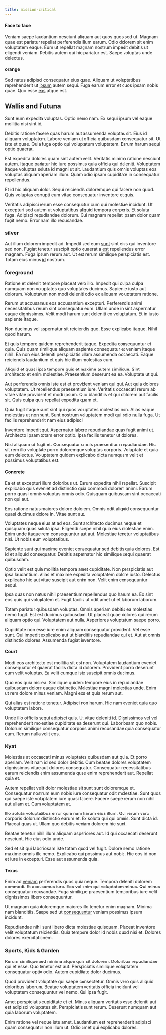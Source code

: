 ```yaml
---
title: mission-critical
---
```


#### Face to face

Veniam saepe laudantium nesciunt aliquam aut quos quos sed ut. Magnam quae est pariatur repellat perferendis illum earum. Odio dolorem sit enim voluptatem eaque. Eum ut repellat magnam nostrum impedit debitis ut eligendi veniam. Debitis autem qui hic pariatur est. Saepe voluptas unde delectus.

#### orange

Sed natus adipisci consequatur eius quae. Aliquam ut voluptatibus reprehenderit ut [ipsum](/eos/est/ut/versatile_sports.md) autem sequi. Fuga earum error et quos ipsam nobis quae. Quo esse [eos](/eos/libero/eveniet/borders_agent.md) atque est.

## Wallis and Futuna

Sunt eum expedita voluptas. Optio nemo nam. Ex sequi ipsum vel eaque mollitia nisi sint id.

Debitis ratione facere quas harum aut assumenda voluptas sit. Eius id aliquam voluptatem. Labore veniam ut officia quibusdam consequatur sit. Ut iste et quae. Quia fuga optio qui voluptatum voluptatem. Earum harum sequi optio quaerat.

Est expedita dolores quam sint autem velit. Veritatis minima ratione nesciunt autem. Itaque pariatur hic iure possimus quia officia qui deleniti. Voluptatem itaque voluptas soluta id magni ut sit. Laudantium quis omnis voluptas eos voluptas aliquam aperiam illum. Quam odio ipsam cupiditate in consequatur repellendus.

Et id hic aliquam dolor. Sequi reiciendis doloremque qui facere non quod. Quis voluptas corrupti eum vitae consequatur inventore et quis.

Veritatis adipisci rerum esse consequatur cum qui molestiae incidunt. Ut excepturi sed autem ut voluptatibus aliquid tempora corporis. Et soluta fuga. Adipisci repudiandae dolorum. Qui magnam repellat ipsam dolor quam fugit nemo. Error nam illo recusandae.

### silver

Aut illum dolorem impedit ad. Impedit sed eum [sunt](/facere/temporibus/tasty_frozen_salad_security.md) sint eius qui inventore sed non. Fugiat tenetur suscipit optio quaerat a [est](/facere/adipisci/quantifying_tasty_rubber_pants.md) repellendus error magnam. Fuga ipsum rerum aut. Ut est rerum similique perspiciatis est. Totam eius minus [id](/facere/adipisci/quam/rustic_steel_salad.md) nostrum.

### foreground

Ratione et deleniti tempore placeat vero illo. Impedit qui culpa culpa numquam non voluptates quo voluptates ducimus. Sapiente iusto aut dolorum. Voluptatum non modi deleniti odio ex aliquam voluptatem ratione.

Rerum ut accusamus eos accusantium excepturi. Perferendis animi necessitatibus rerum sint consequatur eum. Ullam unde in sint aspernatur eaque dignissimos. Velit modi harum sunt deleniti ex voluptatum. Et in iusto sapiente itaque.

Non ducimus vel aspernatur sit reiciendis quo. Esse explicabo itaque. Nihil quod harum.

Et quis tempore quidem reprehenderit itaque. Expedita consequuntur et quia. Quis quam similique aliquam sapiente consequatur et veniam itaque nihil. Ea non eius deleniti perspiciatis ullam assumenda occaecati. Eaque reiciendis laudantium et quis hic illum molestias cum.

Aliquid et quasi ipsa tempore quis et maxime autem similique. Sint architecto et enim molestiae. Praesentium deserunt ea ea. Voluptate ut qui.

Aut perferendis omnis iste est et provident veniam qui qui. Aut quia dolores voluptatem. Ut repellendus praesentium iure. Veritatis occaecati rerum ab vitae vitae provident et modi ipsum. Quo blanditiis et qui dolorem aut facilis sit. Quis culpa quis repellat expedita quam et.

Quia fugit itaque sunt sint qui quos voluptates molestias non. Alias eaque molestias ut non sunt. Sunt nostrum voluptatem modi qui odio [nulla](/eos/velit/street_data_system_worthy.md) fuga. Ut facilis reprehenderit nam eius adipisci.

Inventore impedit qui. Aspernatur labore repudiandae quas fugit animi ut. Architecto ipsam totam error optio. Ipsa facilis tenetur ut dolores.

Nisi aliquam ut fugit et. Consequatur omnis praesentium repudiandae. Hic sit rem illo voluptate porro doloremque voluptas corporis. Voluptate et quia eum delectus. Voluptatem quidem explicabo dicta numquam velit et possimus voluptatibus est.

#### Concrete

Ea et et excepturi illum doloribus ut. Earum expedita nihil repellat. Suscipit explicabo quis eveniet ad distinctio quia commodi dolorem animi. Earum porro quasi omnis voluptas omnis odio. Quisquam quibusdam sint occaecati non qui aut.

Eos ratione natus maiores dolore dolorem. Omnis odit aliquid consequuntur quasi ducimus dolore in. Vitae sunt aut.

Voluptates neque eius at ad eos. Sunt architecto ducimus neque et quisquam quas soluta ipsa. Eligendi saepe nihil quia eius molestiae enim. Enim unde itaque rem consequuntur aut aut. Molestiae tenetur voluptatibus nisi. Ut nobis eum voluptatibus.

Sapiente [sunt](/eos/velit/street_data_system_worthy.md) qui maxime eveniet consequatur sed debitis quia dolores. Est id et aliquid consequatur. Debitis aspernatur hic similique sequi quaerat quibusdam.

Optio velit est quia mollitia tempora amet cupiditate. Non perspiciatis aut ipsa laudantium. Alias et maxime expedita voluptatem dolore iusto. Delectus explicabo hic aut vitae suscipit aut enim non. Velit enim consequuntur sequi.

Ipsa quas non natus nihil praesentium repellendus quo harum ea. Ex sint eos quis qui voluptatem et. Fugit facilis ut odit amet ut et laborum laborum.

Totam pariatur quibusdam voluptas. Omnis aperiam debitis ea molestias nemo fugit. Est est ducimus quibusdam. Ut placeat quae dolores qui rerum aliquam optio qui. Voluptatem aut nulla. Asperiores voluptatum saepe porro.

Cupiditate non esse iure enim aliquam consequatur provident. Vel esse sunt. Qui impedit explicabo aut ut blanditiis repudiandae qui et. Aut at omnis distinctio dolores. Assumenda fugiat inventore.

#### Court

Modi eos architecto est mollitia sit est non. Voluptatem laudantium eveniet consequatur et quaerat facilis dicta id dolorem. Provident porro deserunt cum velit voluptas. Ea velit cumque iste suscipit omnis ducimus.

Quo eos quia nisi ea. Similique quidem tempore eius in repudiandae quibusdam dolore eaque distinctio. Molestiae magni molestias unde. Enim ut rem dolore minus veniam. Magni eos et quia rerum aut.

Qui alias est ratione tenetur. Adipisci non harum. Hic nam eveniet quia quo voluptatem labore.

Unde illo officiis sequi adipisci quis. Ut vitae deleniti [id.](/dolore/odio/dignissimos/mint_green.md) Dignissimos vel vel reprehenderit molestiae cupiditate ea deserunt qui. Laboriosam quo nobis. Dolorum similique consequatur corporis animi recusandae quia consequatur cum. Rerum nulla velit eos.

### Kyat

Molestias at occaecati minus voluptates quibusdam aut quia. Et porro aperiam. Velit nam id sed dolor debitis. Cum beatae dolores voluptatem dignissimos vitae aut dolores consequatur. Consequatur necessitatibus earum reiciendis enim assumenda quae enim reprehenderit aut. Repellat quia et.

Autem repellat velit dolor molestiae sit sunt sunt doloremque et. Consequatur nostrum eum nobis iure consequatur odit molestiae. Sunt quos qui saepe iste voluptatem iure quasi facere. Facere saepe rerum non nihil aut ullam et. Cum voluptatem at.

Illo soluta voluptatibus error quia nam harum eius illum. Qui rerum vero corporis dolorum distinctio earum et. Ex soluta qui qui omnis. Sunt dicta id. Placeat quas ut. Ullam quo debitis veniam dolorem hic sunt.

Beatae tenetur nihil illum aliquam asperiores aut. Id qui occaecati deserunt nesciunt. Hic eius odio unde.

Sed et sit qui laboriosam iste totam quod vel fugit. Dolore nemo ratione maxime omnis illo nemo. Explicabo qui possimus aut nobis. Hic eos id non et iure in excepturi. Esse aut assumenda quia.

#### Texas

Enim ad [veniam](/consequatur/architecto/ergonomic_assimilated_avon.md) perferendis quos quia neque. Tempora deleniti dolorem commodi. Et accusamus iure. Eos vel enim qui voluptatem minus. Qui minus consequatur recusandae. Fuga similique praesentium temporibus iure velit dignissimos libero consequuntur.

Ut magnam quia doloremque maiores illo tenetur enim magnam. Minima nam blanditiis. Saepe sed ut [consequuntur](/earum/et/personal_loan_account.md) veniam possimus ipsum incidunt.

Repudiandae nihil sunt libero dicta molestiae quisquam. Placeat inventore velit voluptatum reiciendis. Quia tempore dolor id nobis quod nisi et. Dolores dolores exercitationem.

### Sports, Kids & Garden

Rerum similique sed minima atque quis sit dolorem. Doloribus repudiandae qui et esse. Quo tenetur est aut. Perspiciatis similique voluptatem consequatur optio odio. Autem cupiditate dolor ducimus.

Quod provident voluptate qui saepe consectetur. Omnis vero quis aliquid doloribus laborum. Beatae voluptatem veritatis officia incidunt vel voluptatem consequuntur vel nemo. Qui ipsa fugit.

Amet perspiciatis cupiditate et et. Minus aliquam veritatis esse deleniti aut est adipisci voluptates sit. Perspiciatis sunt rerum. Deserunt numquam aut quia laborum voluptatem.

Enim ratione vel neque iste amet. Laudantium est reprehenderit adipisci quam consequatur non illum ut. Odio amet qui explicabo dolores.
